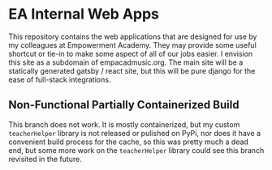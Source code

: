 # EA Internal Web Apps

This repository contains the web applications that are designed for use by my
colleagues at Empowerment Academy. They may provide some useful shortcut or
tie-in to make some aspect of all of our jobs easier. I envision this site as
a subdomain of empacadmusic.org. The main site will be a statically generated
gatsby / react site, but this will be pure django for the ease of full-stack
integrations.

## Non-Functional Partially Containerized Build

This branch does not work. It is mostly containerized, but my custom
`teacherHelper` library is not released or pulished on PyPi, nor does
it have a convenient build process for the cache, so this was pretty
much a dead end, but some more work on the `teacherHelper` library
could see this branch revisited in the future.
